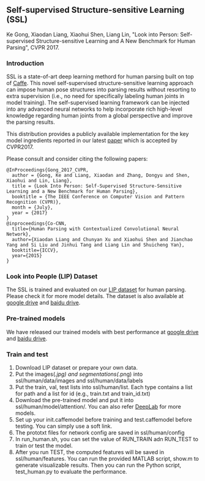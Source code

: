 ## Self-supervised Structure-sensitive Learning (SSL)
Ke Gong, Xiaodan Liang, Xiaohui Shen, Liang Lin, "Look into Person: Self-supervised Structure-sensitive Learning and A New Benchmark for Human Parsing", CVPR 2017.

### Introduction

SSL is a state-of-art deep learning methord for human parsing built on top of [Caffe](http://caffe.berkeleyvision.org).
This novel self-supervised structure-sensitive learning approach can impose human pose structures into parsing results without resorting to extra supervision (i.e., no
need for specifically labeling human joints in model training). The self-supervised learning framework can be injected into any advanced neural networks to help incorporate rich high-level knowledge regarding human joints from a global perspective and improve the parsing results.

This distribution provides a publicly available implementation for the key model ingredients reported in our latest [paper](http://openaccess.thecvf.com/content_cvpr_2017/papers/Gong_Look_Into_Person_CVPR_2017_paper.pdf) which is accepted by CVPR2017.

Please consult and consider citing the following papers:

    @InProceedings{Gong_2017_CVPR,
      author = {Gong, Ke and Liang, Xiaodan and Zhang, Dongyu and Shen, Xiaohui and Lin, Liang},
      title = {Look Into Person: Self-Supervised Structure-Sensitive Learning and a New Benchmark for Human Parsing},
      booktitle = {The IEEE Conference on Computer Vision and Pattern Recognition (CVPR)},
      month = {July},
      year = {2017}
    }
    @inproceedings{Co-CNN,
      title={Human Parsing with Contextualized Convolutional Neural Network},
      author={Xiaodan Liang and Chunyan Xu and Xiaohui Shen and Jianchao Yang and Si Liu and Jinhui Tang and Liang Lin and Shuicheng Yan},
      booktitle={ICCV},
      year={2015}
    }

### Look into People (LIP) Dataset

The SSL is trained and evaluated on our [LIP dataset](http://www.sysu-hcp.net/lip) for human parsing.  Please check it for more model details. The dataset is also available at [google drive](https://drive.google.com/drive/folders/0BzvH3bSnp3E9ZW9paE9kdkJtM3M?usp=sharing) and [baidu drive](http://pan.baidu.com/s/1nvqmZBN).


### Pre-trained models

We have released our trained models with best performance at [google drive](https://drive.google.com/open?id=0BzvH3bSnp3E9eHMyVS1RbUVDems) and [baidu drive](http://pan.baidu.com/s/1dFLCYq9).


### Train and test

1. Download LIP dataset or prepare your own data.
2. Put the images(*.jpg) and segmentations(*.png) into ssl/human/data/images and ssl/human/data/labels
3. Put the train, val, test lists into ssl/human/list. Each type contains a list for path and a list for id (e.g., train.txt and train_id.txt) 
4. Download the pre-trained model and put it into ssl/human/model/attention/. You can also refer [DeepLab](https://bitbucket.org/aquariusjay/deeplab-public-ver2) for more models. 
5. Set up your init.caffemodel before training and test.caffemodel before testing. You can simply use a soft link.
6. The prototxt files for network config are saved in ssl/human/config
7. In run_human.sh, you can set the value of RUN_TRAIN adn RUN_TEST to train or test the model.
8. After you run TEST, the computed features will be saved in ssl/human/features. You can run the provided MATLAB script, show.m to generate visualizable results. Then you can run the Python script, test_human.py to evaluate the performance.
